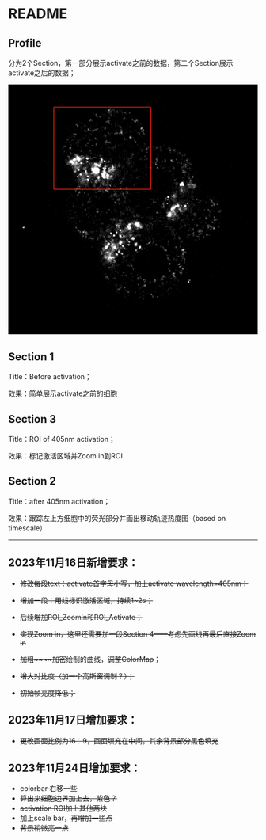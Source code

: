 # README

## Profile

分为2个Section，第一部分展示activate之前的数据，第二个Section展示activate之后的数据；

<img src=".\resource\target.png" style="zoom:50%;" />

## Section 1

Title：Before activation；

效果：简单展示activate之前的细胞

## Section 3

Title：ROI of  405nm activation；

效果：标记激活区域并Zoom in到ROI

## Section 2

Title：after 405nm activation；

效果：跟踪左上方细胞中的荧光部分并画出移动轨迹热度图（based on timescale）


---

## 2023年11月16日新增要求：

- ~~修改每段text：activate首字母小写，加上activate wavelength=405nm；~~

- ~~增加一段：用线标识激活区域，持续1~2s；~~

- ~~后续增加ROI_Zoomin和ROI_Activate；~~

- ~~实现Zoom in，这里还需要加一段Section 4——考虑先画线再最后直接Zoom in~~

- ~~加粗~~~~加密~~绘制的曲线，~~调整ColorMap~~；

- ~~增大对比度（加一个高斯窗调制？）；~~

- ~~初始帧亮度降低；~~

## 2023年11月17日增加要求：

- ~~更改画面比例为16：9，画面填充在中间，其余背景部分黑色填充~~

## 2023年11月24日增加要求：

- ~~colorbar 右移一些~~
- ~~算出来细胞边界加上去，紫色？~~
- ~~activation ROI加上其他两块~~
- 加上scale bar，~~再增加一些点~~
- ~~背景稍微亮一点~~
